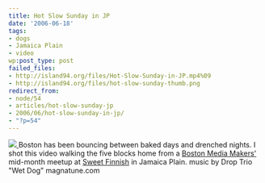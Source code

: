 ```yaml
---
title: Hot Slow Sunday in JP
date: '2006-06-18'
tags:
- dogs
- Jamaica Plain
- video
wp:post_type: post
failed_files:
- http://island94.org/files/Hot-Slow-Sunday-in-JP.mp4%09
- http://island94.org/files/hot-slow-sunday-thumb.png
redirect_from:
- node/54
- articles/hot-slow-sunday-jp
- 2006/06/hot-slow-sunday-in-jp/
- "?p=54"
---
```


[ ![](2006-06-18-Hot-Slow-Sunday-in-JP/hot-slow-sunday-thumb.png) ](http://island94.org/files/Hot-Slow-Sunday-in-JP.mp4 )
Boston has been bouncing between baked days and drenched nights. I shot this video walking the five blocks home from a [Boston Media Makers'](https://bostonmediamakers.wordpress.com/) mid-month meetup at [Sweet Finnish](https://web.archive.org/web/20060615044404/http://sweetfinnish.com:80/) in Jamaica Plain. music by Drop Trio "Wet Dog" magnatune.com
